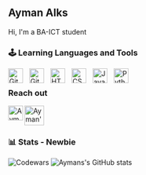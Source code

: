 ## Ayman Alks



Hi, I'm a BA-ICT student

### 🕹 Learning Languages and Tools 

<img align="left" alt="Git" width="30px" style="padding-right:10px;" src="https://cdn.jsdelivr.net/gh/devicons/devicon/icons/vscode/vscode-original.svg" />          
<img align="left" alt="Git" width="30px" style="padding-right:10px;" src="https://cdn.jsdelivr.net/gh/devicons/devicon/icons/git/git-original.svg" />
<img align="left" alt="HTML" width="30px" style="padding-right:10px;" src="https://cdn.jsdelivr.net/gh/devicons/devicon/icons/html5/html5-plain.svg" />
<img align="left" alt="CSS" width="30px" style="padding-right:10px;" src="https://cdn.jsdelivr.net/gh/devicons/devicon/icons/css3/css3-plain.svg" />
<img align="left" alt="JavaScript" width="30px" style="padding-right:10px;" src="https://cdn.jsdelivr.net/gh/devicons/devicon/icons/javascript/javascript-plain.svg" />
<img align="left" alt="Python" width="30px" style="padding-right:10px;" src="https://cdn.jsdelivr.net/gh/devicons/devicon/icons/python/python-plain.svg" />
<br />

### Reach out
<a href="https://www.linkedin.com/in/ayman-alkholagi-786ba3219/">
  <img 
   align="centre" 
   alt="Ayman's LinkedIN" 
   width="40x"
   src="https://img.icons8.com/color/48/linkedin.png" />
  
</a>
<a href="https://twitter.com/TheAlkermist">
  <img align="left" 
    alt="Ayman Alks | Twitter" 
    width="30px" 
    src="https://upload.wikimedia.org/wikipedia/commons/6/6f/Logo_of_Twitter.svg" />
</a>



### 📊 Stats - Newbie
![Codewars](https://github.r2v.ch/codewars?user=The_Alkermist&theme=gradient)
![Aymans's GitHub stats](https://github-readme-stats.vercel.app/api?username=ayman-alks&show_icons=true&theme=default_repocard)

<!--
**Ayman-Alks/Ayman-Alks** is a ✨ _special_  repository because its `README.md` (this file) appears on your GitHub profile.

Here are some ideas to get you started:

- 🔭 I’m currently working on ...
- 🌱 I’m currently learning ...
- 👯 I’m looking to collaborate on ...
- 🤔 I’m looking for help with ...
- 💬 Ask me about ...
- 📫 How to reach me: ...
- ⚡ Fun fact: ...
-->
